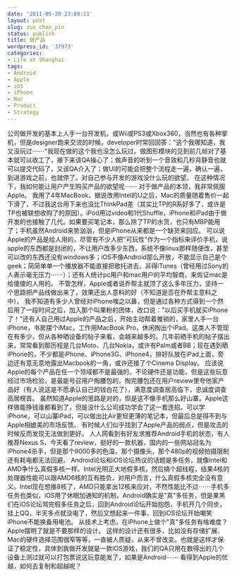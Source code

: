 ```yaml
---
date: '2011-05-20 23:08:11'
layout: post
slug: zuo_chan_pin
status: publish
title: 做产品
wordpress_id: '37973'
categories:
- Life at Shanghai
tags:
- Android
- Apple
- iOS
- iPhone
- Mac
- Product
- Strategy
---
```


公司做开发的基本上人手一台开发机，或Wii或PS3或Xbox360，当然也有各种掌机，但是designer跑来交流的时候，developer时常回回答："这个我哪知道，我又没玩过⋯⋯"我现在做的这个我也没怎么玩过。做图形模块的见到前几帧对了基本就可以收工了，接下来该QA操心了；做声音的听到一个音效和几秒背静音也就可以提交代码了，又该QA介入了；做UI的可能会把整个流程走一遍，确认一遍，到进游戏之前，也就停了。对自己参与开发的游戏没什么玩的欲望。 在这种情况下，我如何能让用户产生购买产品的欲望呢⋯⋯  对于做产品的本领，我非常佩服Apple。 我用了4年MacBook，据说改用Intel的U之后，Mac的质量随着售价一起下滑了，不过我这台用下来也没比ThinkPad差（其实比TP的R系好多了，或许是TP也被联想收购了的原因）。iPod用过video和1代Shuffle，iPhone和iPad由于做开发的也接触了几代。如果要买笔记本，那么除了TP的水货，也只有MBP能用了；手机虽然Android来势汹汹，但是iPhone从来都是一个缺货来回应。 可以说Apple的产品是给人用的，尽管有不少人把"可玩性"作为一个指标来评价手机，说apple的东西都是封闭的，不让用户改多少东西，系统不像linux那样随便改，甚至可以改的东西还没有windows多；iOS不像Android那么开放，不能显示自己是个geek；简简单单一个播放器不能直接把歌托进去，非得iTunes（曾经用过Sony的人表示毫无压力⋯⋯）；还有人统计pc用户和mac用户的平均智商，来佐证mac是给傻傻的人用的。 不管怎样，Apple或者说乔帮主就顶了这么多年压力，坚持一个思路把产品线做出来了，效果还出人意料的好（不知道是否在乔帮主意料之中）。 我不知道有多少人曾经对iPhone嗤之以鼻，但是通过各种方式得到一个然后用了一段时间之后，加入那个叫果粉的团体，改口说："以后买手机就买iPhone了！"还有人自己用过Apple的产品之后，开始主动帮着推销的，家里人手一台iPhone，书房摆个iMac，工作用MacBook Pro，休闲掏出个iPad。这类人不管现在有多少，但从各种晒设备的帖子来看，会越来越多的。几年前晒手机的帖子摆出来，常常看到那历程是几台Moto、几台Nokia，或许有Palm或者BB；现在遇到晒iPhone的，不少都是iPhone、iPhone3G、iPhone4，排好队放在iPad上面，旁边还有意无意地露出Macbook的一角，或许还接了个Cinema Display。 应该说Apple的每个产品在任一个领域都不是最强的，不论硬件还是功能，但是这些玩意经过市场检验，是最能号召用户掏腰包的，掏完腰包还在用户review里夸他家产品好（有人说这是不愿承认自己的钱白花了），满意度调查居高临下，忠诚度调查高居榜首。 虽然知道Apple的思路是对的，但是这不像手机那么好山寨。Apple这样做能挣钱谁都看到了，但是没什么公司成功学会了这一套连招。可以学iPhone，可以山寨iPad，可以做出比Air更轻更薄的笔记本，但最后总是得不到与Apple相媲美的市场反馈。  有时候人们似乎找到了Apple产品的弱点，但是攻击的时候反而发现无法做到更好。 人人网看到有好友求推荐Android手机的状态，有人推荐Nexus S，今天看了review，挺好的一款机器，国内的一些网站冠名为iPhone4杀手，但是那个9000多的色温，那个摄像头，那个480p的视频拍摄限制还有耗电都无法回避。 Android论坛和iOS论坛热议的话题是多任务，就像Intel和AMD争什么真假多核一样。Intel光明正大地假多核，然后搞个超线程，结果4核的处理器性能可以跟AMD6核的互有胜负，对用户而言，什么真假多核完全没有意义。Intel现在想推8核了，AMD只能拿出12核来应对，不然性能比不过⋯⋯手机多任务也类似，iOS用了休眠加通知的机制，Android确实是"真"多任务，但是果黑们在iOS论坛骂完假多任务之后，回到Android论坛开始抱怨，手机开几个同步，挂上QQ，半天多点就没电了，然后又想起来一件事，回到iOS论坛开始嘲笑iPhone不能换备用电池。 从技术上考虑，在iPhone上做个"真"多任务有啥难度？Apple摆明了就是不要那样的设计。 这样的设计还有很多，比如没有存储扩展、Mac的硬件选择范围很窄等等，一直被人质疑，从来不曾改变。也就是这样才保证了稳定性，具体到我做开发就是一款iOS游戏，我们的QA只用在数得出的几个设备上测过就可以打包票说这玩意能发了，如果是Android⋯⋯  看得到Apple的优越，如何去复制和超越呢？

